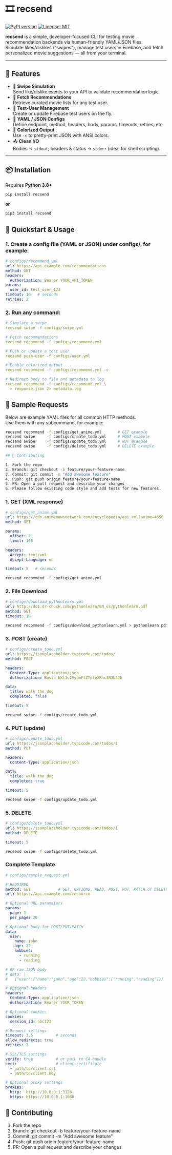 <!-- 🎬 Movie Clapperboard Emoji for visual flair -->
# 🎞️ recsend

[![PyPI version](https://img.shields.io/pypi/v/recsend)](https://pypi.org/project/recsend/) [![License: MIT](https://img.shields.io/badge/License-MIT-blue.svg)](LICENSE)

**recsend** is a simple, developer-focused CLI for testing movie recommendation backends via human-friendly YAML/JSON files.  
Simulate likes/dislikes (“swipes”), manage test users in Firebase, and fetch personalized movie suggestions — all from your terminal.

---

## 🚀 Features

- 🔄 **Swipe Simulation**  
  Send like/dislike events to your API to validate recommendation logic.  
- 🎯 **Fetch Recommendations**  
  Retrieve curated movie lists for any test user.  
- 👤 **Test-User Management**  
  Create or update Firebase test users on the fly.  
- 📁 **YAML / JSON Configs**  
  Define endpoint, method, headers, body, params, timeouts, retries, etc.  
- 🌈 **Colorized Output**  
  Use `-c` to pretty-print JSON with ANSI colors.  
- 📤 **Clean I/O**  
  Bodies → `stdout`; headers & status → `stderr` (ideal for shell scripting).

---

## 📦 Installation

Requires **Python 3.8+**

```bash
pip install recsend
```
**or**
```bash
pip3 install recsend
```


## 📄 Quickstart & Usage

### 1. Create a config file (YAML or JSON) under configs/, for example:
```yaml
# configs/recommend.yml
url: https://api.example.com/recommendations
method: GET
headers:
  Authorization: Bearer YOUR_API_TOKEN
params:
  user_id: test_user_123
timeout: 10   # seconds
retries: 2
```

### 2. Run any command:
```yaml
# Simulate a swipe
recsend swipe -f configs/swipe.yml

# Fetch recommendations
recsend recommend -f configs/recommend.yml

# Push or update a test user
recsend push-user -f configs/user.yml

# Enable colorized output
recsend recommend -f configs/recommend.yml -c

# Redirect body to file and metadata to log
recsend recommend -f configs/recommend.yml \
  > response.json 2> metadata.log
```

## 🧪 Sample Requests

Below are example YAML files for all common HTTP methods.  
Use them with any subcommand, for example:

```bash
recsend recommend -f configs/get_anime.yml       # GET example
recsend swipe     -f configs/create_todo.yml     # POST example
recsend swipe     -f configs/update_todo.yml     # PUT example
recsend swipe     -f configs/delete_todo.yml     # DELETE example

## 🤝 Contributing

1. Fork the repo
2. Branch: git checkout -b feature/your-feature-name
3. Commit: git commit -m "Add awesome feature"
4, Push: git push origin feature/your-feature-name
5. PR: Open a pull request and describe your changes
6. Please follow existing code style and add tests for new features.
```

### 1. GET (XML response)
```yaml
# configs/get_anime.yml
url: https://cdn.animenewsnetwork.com/encyclopedia/api.xml?anime=4658
method: GET

params:
  offset: 2
  limit: 100

headers:
  Accept: text/xml
  Accept-Language: en

timeout: 5   # seconds
```

```bash
recsend recommend -f configs/get_anime.yml
```

### 2. File Download
```yaml
# configs/download_pythonlearn.yml
url: http://do1.dr-chuck.com/pythonlearn/EN_us/pythonlearn.pdf
method: GET
timeout: 10
```

```bash
recsend recommend -f configs/download_pythonlearn.yml > pythonlearn.pdf
```

### 3. POST (create)
```yaml
# configs/create_todo.yml
url: https://jsonplaceholder.typicode.com/todos/
method: POST

headers:
  Content-Type: application/json
  Authorization: Basic bXl1c2VybmFtZTpteXBhc3N3b3Jk

data:
  title: walk the dog
  completed: false

timeout: 5
```

```bash
recsend swipe -f configs/create_todo.yml
```


### 4. PUT (update)
```yaml
# configs/update_todo.yml
url: https://jsonplaceholder.typicode.com/todos/1
method: PUT

headers:
  Content-Type: application/json

data:
  title: walk the dog
  completed: true

timeout: 5
```

```bash
recsend swipe -f configs/update_todo.yml
```


### 5. DELETE
```yaml
# configs/delete_todo.yml
url: https://jsonplaceholder.typicode.com/todos/1
method: DELETE

timeout: 5
```

```bash
recsend swipe -f configs/delete_todo.yml
```


### Complete Template
```yaml
# configs/sample_request.yml

# REQUIRED
method: GET            # GET, OPTIONS, HEAD, POST, PUT, PATCH or DELETE
url: https://api.example.com/resource

# Optional URL parameters
params:
  page: 1
  per_page: 20

# Optional body for POST/PUT/PATCH
data:
  user:
    name: john
    age: 22
    hobbies:
      - running
      - reading

# OR raw JSON body
# data: |
#   {"user":{"name":"john","age":22,"hobbies":["running","reading"]}}

# Optional headers
headers:
  Content-Type: application/json
  Authorization: Bearer YOUR_TOKEN

# Optional cookies
cookies:
  session_id: abc123

# Request settings
timeout: 3.5          # seconds
allow_redirects: true
retries: 2

# SSL/TLS settings
verify: true          # or path to CA bundle
cert:                 # client certificate
  - path/to/client.crt
  - path/to/client.key

# Optional proxy settings
proxies:
  http:  http://10.0.0.1:3128
  https: https://10.0.0.1:1080
```


## 🤝 Contributing
1. Fork the repo
2. Branch: git checkout -b feature/your-feature-name
3. Commit: git commit -m "Add awesome feature"
4. Push: git push origin feature/your-feature-name
5. PR: Open a pull request and describe your changes
